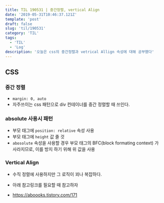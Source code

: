 ```yaml
---
title: TIL 190531 | 중간정렬, vertical Align
date: '2019-05-31T10:46:37.121Z'
template: 'post'
draft: false
slug: 'til/190531'
category: 'TIL'
tags:
  - 'TIL'
  - 'Log'
description: '오늘은 css의 중간정렬과 vetrical Allign 속성에 대해 공부했다'
---
```


## CSS

### 중간 정렬

- `margin: 0, auto`
- 자주쓰이는 css 패턴으로 div 컨테이너를 중간 정렬할 때 쓰인다.

### absolute 사용시 패턴

- 부모 태그에 `position: relative` 속성 사용
- 부모 태그에 `height` 값 줄 것
- `abosolute` 속성을 사용할 경우 부모 태그의 BFC(block formating context) 가 사라지므로, 이를 방지 하기 위해 위 값을 사용

### Vertical Align

- 수직 정렬에 사용하지만 그 로직이 꾀나 복잡하다.
- 아래 참고링크를 필요할 때 참고하자

- https://aboooks.tistory.com/171
